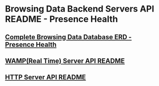 # Browsing Data Backend Servers API README - Presence Health

## [Complete Browsing Data Database ERD - Presence Health](../db_erds/presence_health/full_db_erd.jpg)

## [WAMP(Real Time) Server API README](WAMP_server_API/index.md)

## [HTTP Server API README](HTTP_server_API/index.md)